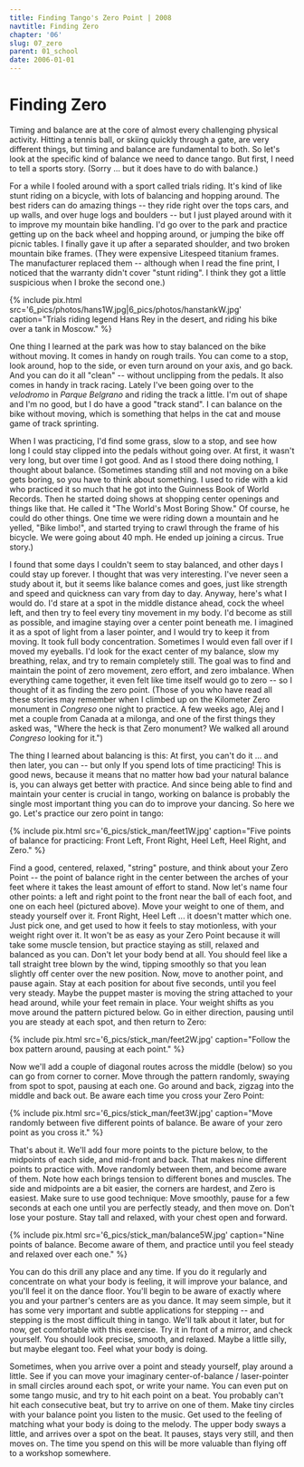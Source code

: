 ```yaml
---
title: Finding Tango's Zero Point | 2008
navtitle: Finding Zero
chapter: '06'
slug: 07_zero
parent: 01_school
date: 2006-01-01
---
```


# Finding Zero

Timing and balance are at the core of almost every challenging physical activity.
Hitting a tennis ball, or skiing quickly through a gate, are very different things, but timing and balance are fundamental to both.
So let's look at the specific kind of balance we need to dance tango.
But first, I need to tell a sports story. (Sorry ... but it does have to do with balance.)

For a while I fooled around with a sport called trials riding.
It's kind of like stunt riding on a bicycle, with lots of balancing and hopping around.
The best riders can do amazing things -- they ride right over the tops cars, and up walls, and over huge logs and boulders -- but I just played around with it to improve my mountain bike handling.
I'd go over to the park and practice getting up on the back wheel and hopping around, or jumping the bike off picnic tables.
I finally gave it up after a separated shoulder, and two broken mountain bike frames. (They were expensive Litespeed titanium frames.
The manufacturer replaced them -- although when I read the fine print, I noticed that the warranty didn't cover "stunt riding". I think they got a little suspicious when I broke the second one.)

{% include pix.html
src='6_pics/photos/hans1W.jpg|6_pics/photos/hanstankW.jpg'
caption="Trials riding legend Hans Rey in the desert, and riding his bike over a tank in Moscow."
%}

One thing I learned at the park was how to stay balanced on the bike without moving.
It comes in handy on rough trails.
You can come to a stop, look around, hop to the side, or even turn around on your axis, and go back.
And you can do it all "clean" -- without unclipping from the pedals.
It also comes in handy in track racing.
Lately I've been going over to the _velodromo_ in _Parque Belgrano_ and riding the track a little.
I'm out of shape and I'm no good, but I do have a good "track stand". I can balance on the bike without moving, which is something that helps in the cat and mouse game of track sprinting.

When I was practicing, I'd find some grass, slow to a stop, and see how long I could stay clipped into the pedals without going over.
At first, it wasn't very long, but over time I got good.
And as I stood there doing nothing, I thought about balance.
(Sometimes standing still and not moving on a bike gets boring, so you have to think about something.
I used to ride with a kid who practiced it so much that he got into the Guinness Book of World Records.
Then he started doing shows at shopping center openings and things like that.
He called it "The World's Most Boring Show." Of course, he could do other things.
One time we were riding down a mountain and he yelled, "Bike limbo!", and started trying to crawl through the frame of his bicycle.
We were going about 40 mph.
He ended up joining a circus.
True story.)

I found that some days I couldn't seem to stay balanced, and other days I could stay up forever.
I thought that was very interesting.
I've never seen a study about it, but it seems like balance comes and goes, just like strength and speed and quickness can vary from day to day.
Anyway, here's what I would do.
I'd stare at a spot in the middle distance ahead, cock the wheel left, and then try to feel every tiny movement in my body.
I'd become as still as possible, and imagine staying over a center point beneath me.
I imagined it as a spot of light from a laser pointer, and I would try to keep it from moving.
It took full body concentration.
Sometimes I would even fall over if I moved my eyeballs.
I'd look for the exact center of my balance, slow my breathing, relax, and try to remain completely still.
The goal was to find and maintain the point of zero movement, zero effort, and zero imbalance.
When everything came together, it even felt like time itself would go to zero -- so I thought of it as finding the zero point.
(Those of you who have read all these stories may remember when I climbed up on the Kilometer Zero monument in _Congreso_ one night to practice.
A few weeks ago, Alej and I met a couple from Canada at a milonga, and one of the first things they asked was, "Where the heck is that Zero monument? We walked all around _Congreso_ looking for it.")

The thing I learned about balancing is this:  At first, you can't do it ... and then later, you can -- but only If you spend lots of time practicing!
This is good news, because it means that no matter how bad your natural balance is, you can always get better with practice.
And since being able to find and maintain your center is crucial in tango, working on balance is probably the single most important thing you can do to improve your dancing.
So here we go. Let's practice our zero point in tango:

{% include pix.html
src='6_pics/stick_man/feet1W.jpg'
caption="Five points of balance for practicing: Front Left, Front Right,
Heel Left, Heel Right, and Zero."
%}

Find a good, centered, relaxed, "string" posture, and think about your Zero Point -- the point of balance right in the center between the arches of your feet where it takes the least amount of effort to stand.
Now let's name four other points: a left and right point to the front near the ball of each foot, and one on each heel (pictured above). Move your weight to one of them, and steady yourself over it.
Front Right, Heel Left ... it doesn't matter which one.
Just pick one, and get used to how it feels to stay motionless, with your weight right over it.
It won't be as easy as your Zero Point because it will take some muscle tension, but practice staying as still, relaxed and balanced as you can.
Don't let your body bend at all.
You should feel like a tall straight tree blown by the wind, tipping smoothly so that you lean slightly off center over the new position.
Now, move to another point, and pause again.
Stay at each position for about five seconds, until you feel very steady.
Maybe the puppet master is moving the string attached to your head around, while your feet remain in place.
Your weight shifts as you move around the pattern pictured below.
Go in either direction, pausing until you are steady at each spot, and then return to Zero:

{% include pix.html
src='6_pics/stick_man/feet2W.jpg'
caption="Follow the box pattern around, pausing at each point."
%}

Now we'll add a couple of diagonal routes across the middle (below) so you can go from corner to corner.
Move through the pattern randomly, swaying from spot to spot, pausing at each one.
Go around and back, zigzag into the middle and back out.
Be aware each time you cross your Zero Point:

{% include pix.html
src='6_pics/stick_man/feet3W.jpg'
caption="Move randomly between five different points of balance. Be aware of your zero point as you cross it."
%}

That's about it.
We'll add four more points to the picture below, to the midpoints of each side, and mid-front and back.
That makes nine different points to practice with.
Move randomly between them, and become aware of them.
Note how each brings tension to different bones and muscles.
The side and midpoints are a bit easier, the corners are hardest, and Zero is easiest.
Make sure to use good technique: Move smoothly, pause for a few seconds at each one until you are perfectly steady, and then move on.
Don't lose your posture.
Stay tall and relaxed, with your chest open and forward.

{% include pix.html
src='6_pics/stick_man/balance5W.jpg'
caption="Nine points of balance. Become aware of them, and practice until you feel steady and relaxed over each one."
%}

You can do this drill any place and any time.
If you do it regularly and concentrate on what your body is feeling, it will improve your balance, and you'll feel it on the dance floor.
You'll begin to be aware of exactly where you and your partner's centers are as you dance.
It may seem simple, but it has some very important and subtle applications for stepping -- and stepping is the most difficult thing in tango.
We'll talk about it later, but for now, get comfortable with this exercise.
Try it in front of a mirror, and check yourself.
You should look precise, smooth, and relaxed.
Maybe a little silly, but maybe elegant too.
Feel what your body is doing.

Sometimes, when you arrive over a point and steady yourself, play around a little.
See if you can move your imaginary center-of-balance / laser-pointer in small circles around each spot, or write your name.
You can even put on some tango music, and try to hit each point on a beat.
You probably can't hit each consecutive beat, but try to arrive on one of them.
Make tiny circles with your balance point you listen to the music.
Get used to the feeling of matching what your body is doing to the melody.
The upper body sways a little, and arrives over a spot on the beat.
It pauses, stays very still, and then moves on.
The time you spend on this will be more valuable than flying off to a workshop somewhere.
